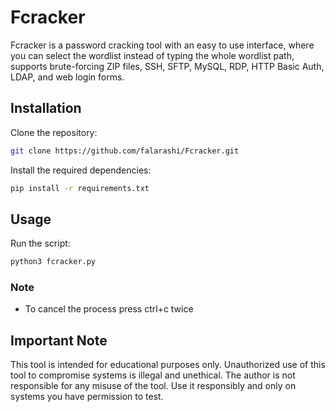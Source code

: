 # Fcracker

Fcracker is a password cracking tool with an easy to use interface, where you can select the wordlist instead of typing the whole wordlist path, supports brute-forcing ZIP files, SSH, SFTP, MySQL, RDP, HTTP Basic Auth, LDAP, and web login forms.

## Installation

Clone the repository:
```bash
git clone https://github.com/falarashi/Fcracker.git
```


Install the required dependencies:
```bash
pip install -r requirements.txt
```

## Usage

Run the script:
```bash
python3 fcracker.py
```



 ### Note
 - To cancel the process press ctrl+c twice


## Important Note
This tool is intended for educational purposes only. Unauthorized use of this tool to compromise systems is illegal and unethical. The author is not responsible for any misuse of the tool. Use it responsibly and only on systems you have permission to test.
